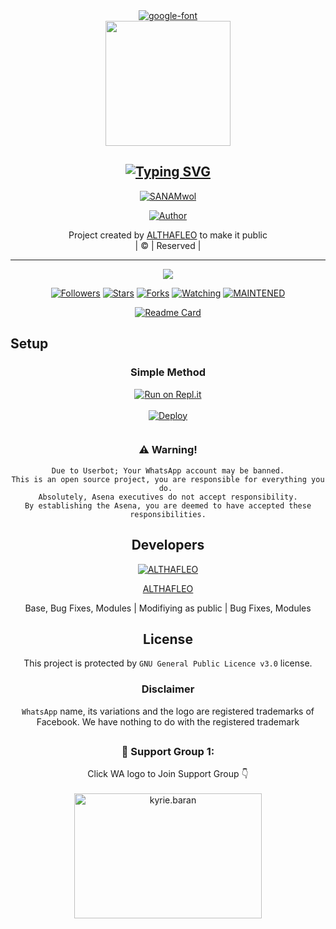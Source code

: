 <div align="center">
<a href="https://bit.ly/3koZRGY"><img src="https://fontmeme.com/permalink/210921/b08d0741ca22abb41ef078b50bddff8a.png" alt="google-font" border="0"></a>
<div align="center">
  <img border-radius: 15px src="https://i.imgur.com/ykVAxp4.jpeg" width="200" height="200"/>
</p>



## [![Typing SVG](https://readme-typing-svg.herokuapp.com?font=Lemon+milk&color=F70000&lines=HI+welcome+to+SANAMwol+repo;Created+by+Fasil;This+is+a+normal+whatsapp+Bot+with+media+clips;With+more+features)](https://git.io/typing-svg)

 </a>
</p>
  <p align="center">
<a href="#"><img title="SANAMwol" src="https://img.shields.io/badge/SANAMwol-green?colorA=%23ff0000&colorB=%23017e40&style=for-the-badge"></a>
</p>
  <p align="center">
<a href="https://github.com/ALTHAFLEO"><img title="Author" src="https://img.shields.io/badge/Author-ALTHAFLEO/SANAMwol?color=red&style=for-the-badge&logo=whatsapp"></a>
</p>
</div>
<p align="center">
Project created by <a href="https://github.com/ALTHAFLEO">ALTHAFLEO</a> to make it public
    <br>
       | © |
        Reserved |
    <br> 
</p>

----

  <p align="center">
  <a href="httsp://github.com/ALTHAFLEO/SANAMwol">
    <img src="https://img.shields.io/github/repo-size/ALTHAFLEO/SANAMwol?color=green&label=Repo%20total%20size&style=plastic">
<p align="center">
<a href="https://github.com/ALTHAFLEO/followers"><img title="Followers" src="https://img.shields.io/github/followers/ALTHAFLEO?color=blue&style=flat-square"></a>
<a href="https://github.com/ALTHAFLEO/SANAMwol/stargazers/"><img title="Stars" src="https://img.shields.io/github/stars/ALTHAFLEO/SANAMwol?color=green&style=flat-square"></a>
<a href="https://github.com/ALTHAFLEO/SANAMwol/network/members"><img title="Forks" src="https://img.shields.io/github/forks/ALTHAFLEO/SANAMwol?color=blue&style=flat-square"></a>
<a href="https://github.com/ALTHAFLEO/SANAMwol/watchers"><img title="Watching" src="https://img.shields.io/github/watchers/ALTHAFLEO/SANAMwol?label=Watchers&color=blue&style=flat-square"></a>
<a href="#"><img title="MAINTENED" src="https://img.shields.io/badge/UNMAINTENED-YES-blue.svg"</a>
</p>
  
       
  [![Readme Card](https://github-readme-stats.vercel.app/api/pin/?username=ALTHAFLEO&repo=PublicBot&theme=nightowl)](https://github.com/ALTHAFLEO/PublicBot)
  </div>
    
## Setup
<div align="center">

  ### Simple Method
  
[![Run on Repl.it](https://repl.it/badge/github/quiec/whatsAlfa)](https://replit.com/@phaticusthiccy/WhatsAsena-QR)
<br>
<br >
[![Deploy](https://www.linkpicture.com/q/heroku.jpg)](https://heroku.com/deploy?template=https://github.com/ALTHAFLEO/SANAMwol.git)
```
``` 
  


### ⚠️ Warning! 
```
Due to Userbot; Your WhatsApp account may be banned.
This is an open source project, you are responsible for everything you do. 
Absolutely, Asena executives do not accept responsibility.
By establishing the Asena, you are deemed to have accepted these responsibilities.
```

## Developers
  <div align="center">
    
  [![ALTHAFLEO](https://github.com/ALTHAFLEO.png?size=100)](https://github.com/ALTHAFLEO) 

[ALTHAFLEO](https://github.com/ALTHAFLEO) 

Base, Bug Fixes, Modules | Modifiying  as   public | Bug Fixes, Modules

  </div>

    

## License

This project is protected by `GNU General Public Licence v3.0` license.

### Disclaimer

`WhatsApp` name, its variations and the logo are registered trademarks of Facebook. We have nothing to do with the registered trademark




##
  <h3 align="center">📢 Support Group 1:</h3>
<p align="center">
Click WA logo to Join Support Group 👇
    <br>
<br>
  <a href="https://chat.whatsapp.com/KEZHh2SrjFl3QGhKuxsKvY" target="blank"><img align="center" src="https://www.linkpicture.com/q/image-removebg-preview-9_2.png" alt="kyrie.baran" height="200" width="300" /></a>
</p>
